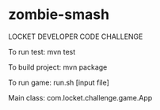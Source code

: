 zombie-smash
============

LOCKET DEVELOPER CODE CHALLENGE


To run test: mvn test

To build project: mvn package

To run game: run.sh [input file]

Main class: com.locket.challenge.game.App
